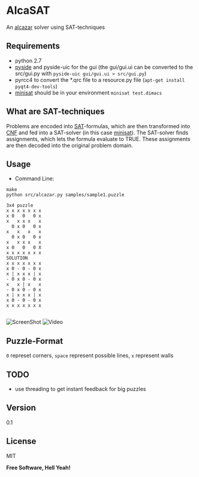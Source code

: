 AlcaSAT
=========

An [alcazar] solver using SAT-techniques

Requirements
----
* python 2.7
* [pyside] and pyside-uic for the gui (the gui/gui.ui can be converted to the src/gui.py with ```pyside-uic gui/gui.ui > src/gui.py```)
* pyrcc4 to convert the *.qrc file to a resource.py file (```apt-get install pyqt4-dev-tools```) 
* [minisat] should be in your environment ```minisat test.dimacs```


What are SAT-techniques
-----------
Problems are encoded into [SAT]-formulas, which are then transformed into [CNF] and fed into a SAT-solver (in this case [minisat]).
The SAT-solver finds assignments, which lets the formula evaluate to TRUE. These assignments are then decoded into the original problem domain.

Usage
--------------
* Command Line:

```
make
python src/alcazar.py samples/sample1.puzzle

3x4 puzzle
x x x x x x x 
x 0   0   0 x 
x   x x x   x 
  0 x 0   0 x 
x   x   x   x 
  0 x 0   0 x 
x   x x x   x 
x 0   0   0 X 
x x x x x x x 
SOLUTION
x x x x x x x 
x 0 - 0 - 0 x 
x | x x x | x 
- 0 x 0 - 0 x 
x   x | x   x 
- 0 x 0 - 0 x 
x | x x x | x 
x 0 - 0 - 0 x 
x x x x x x x 


```

![ScreenShot](https://david-westreicher.github.io/alcazar/alcazar.png)
![Video](https://david-westreicher.github.io/alcazar/alcazar.gif)

Puzzle-Format
-----------
```0``` represet corners, 
```space``` represent possible lines,
```x``` represent walls

TODO
-----------
* use threading to get instant feedback for big puzzles

Version
----

0.1

License
----

MIT


**Free Software, Hell Yeah!**

[minisat]:http://minisat.se
[pyside]:http://qt-project.org/wiki/pyside
[alcazar]:http://www.theincrediblecompany.com/alcazar-1/
[SAT]:http://en.wikipedia.org/wiki/Boolean_satisfiability_problem
[CNF]: http://en.wikipedia.org/wiki/Conjunctive_normal_form
